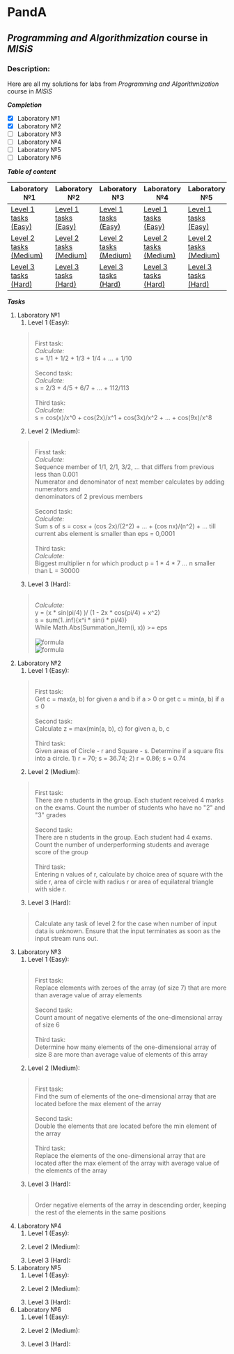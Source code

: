 # PandA
## *Programming and Algorithmization* course in _MISiS_
### Description: 
Here are all my solutions for labs from *Programming and Algorithmization* course in _MISiS_

***Completion***

- [x] Laboratory №1
- [x] Laboratory №2
- [ ] Laboratory №3
- [ ] Laboratory №4
- [ ] Laboratory №5
- [ ] Laboratory №6

***Table of content***

Laboratory №1 | Laboratory №2 | Laboratory №3 | Laboratory №4 | Laboratory №5 | Laboratory №6
------------- | ------------- | ------------- | ------------- | ------------- | -------------
[Level 1 tasks (Easy)](https://github.com/pleximaDev/PandA/blob/main/Lab1_Easy.cs)| [Level 1 tasks (Easy)](https://github.com/pleximaDev/PandA/blob/main/Lab2_Easy.cs) | [Level 1 tasks (Easy)](https://github.com/pleximaDev/PandA/blob/main/Lab3_Easy.cs) | [Level 1 tasks (Easy)]() | [Level 1 tasks (Easy)]() | [Level 1 tasks (Easy)]() |
[Level 2 tasks (Medium)](https://github.com/pleximaDev/PandA/blob/main/Lab1_Medium.cs)| [Level 2 tasks (Medium)](https://github.com/pleximaDev/PandA/blob/main/Lab2_Medium.cs) | [Level 2 tasks (Medium)](/Lab3_Medium.cs) | [Level 2 tasks (Medium)]() | [Level 2 tasks (Medium)]() | [Level 2 tasks (Medium)]() |
[Level 3 tasks (Hard)](https://github.com/pleximaDev/PandA/blob/main/Lab1_Hard.cs) | [Level 3 tasks (Hard)](https://github.com/pleximaDev/PandA/blob/main/Lab2_Hard.cs) | [Level 3 tasks (Hard)]() | [Level 3 tasks (Hard)]() | [Level 3 tasks (Hard)]() | [Level 3 tasks (Hard)]() |


***Tasks***
1. Laboratory №1
   1. Level 1 (Easy):
   > \
   > First task:\
   > _Calculate:_\
   > s = 1/1 + 1/2 + 1/3 + 1/4 + ... + 1/10\
   > \
   > Second task:\
   > _Calculate:_\
   > s = 2/3 + 4/5 + 6/7 + ... + 112/113\
   > \
   > Third task:\
   > _Calculate:_\
   > s = cos(x)/x^0 + cos(2x)/x^1 + cos(3x)/x^2 + ... + cos(9x)/x^8
   2. Level 2 (Medium):
   > \
   > Firsst task:\
   > _Calculate:_\
   > Sequence member of 1/1, 2/1, 3/2, ... that differs from previous less than 0.001\
   > Numerator and denominator of next member calculates by adding numerators and\
   > denominators of 2 previous members\
   > \
   > Second task:\
   > _Calculate:_\
   > Sum s of s = cosx + (cos 2x)/(2^2) + ... + (cos nx)/(n^2) + ...  till current abs element is smaller than eps = 0,0001\
   > \
   > Third task:\
   > _Calculate:_\
   > Biggest multiplier n for which product p = 1 * 4 * 7 *...* n smaller than L = 30000
   3. Level 3 (Hard):
   >\
   > _Calculate:_\
   > y = (x * sin(pi/4) )/ (1 - 2x * cos(pi/4) + x^2)\
   > s = sum(1..inf){x^i * sin(i * pi/4)}\
   > While Math.Abs(Summation_Item(i, x)) >= eps\
\
![formula](https://render.githubusercontent.com/render/math?math=\color{green}\large\y=\dfrac{x\sin(\dfrac{\pi}{4})}{1-2x\cos(\dfrac{\pi}{4})+x^2})\
![formula](https://render.githubusercontent.com/render/math?math=\color{green}\large\s=\displaystyle\sum_{n=1}^{\infty}x^i\sin(\dfrac{\pi}{4}))
2. Laboratory №2
   1. Level 1 (Easy):
   > \
   > First task:\
   > Get с = max(a, b) for given a and b if а > 0 or get с = min(a, b) if а ≤ 0\
   > \
   > Second task:\
   > Calculate z = max(min(a, b), c) for given a, b, c\
   > \
   > Third task:\
   > Given areas of Circle - r and Square - s. Determine if a square fits into a circle. 1) r = 70; s = 36.74; 2) r = 0.86; s = 0.74
   2. Level 2 (Medium):
   > \
   > First task:\
   > There are n students in the group. Each student received 4 marks on the exams. Count the number of students who have no "2" and "3" grades\
   > \
   > Second task:\
   > There are n students in the group. Each student had 4 exams. Count the number of underperforming students and average score of the group\
   > \
   > Third task:\
   > Entering n values of r, calculate by choice area of square with the side r, area of circle with radius r or area of equilateral triangle with side r.
   3. Level 3 (Hard):
   > \
   > Calculate any task of level 2 for the case when number of input data is unknown. Ensure that the input terminates as soon as the input stream runs out.
1. Laboratory №3
   1. Level 1 (Easy):
   > \
   > First task:\
   > Replace elements with zeroes of the array (of size 7) that are more than average value of array elements\
   > \
   > Second task:\
   > Count amount of negative elements of the one-dimensional array of size 6\
   > \
   > Third task:\
   > Determine how many elements of the one-dimensional array of size 8 are more than average value of elements of this array
   2. Level 2 (Medium):
   > \
   > First task:\
   > Find the sum of elements of the one-dimensional array that are located before the max element of the array\
   > \
   > Second task:\
   > Double the elements that are located before the min element of the array\
   > \
   > Third task:\
   > Replace the elements of the one-dimensional array that are located after the max element of the array with average value of the elements of the array
   3. Level 3 (Hard):
   > \
   > Order negative elements of the array in descending order, keeping the rest of the elements in the same positions
1. Laboratory №4
   1. Level 1 (Easy):
   >
   2. Level 2 (Medium):
   >
   3. Level 3 (Hard):
3. Laboratory №5
   1. Level 1 (Easy):
   >
   2. Level 2 (Medium):
   >
   3. Level 3 (Hard):
5. Laboratory №6
   1. Level 1 (Easy):
   >
   2. Level 2 (Medium):
   >
   3. Level 3 (Hard):

